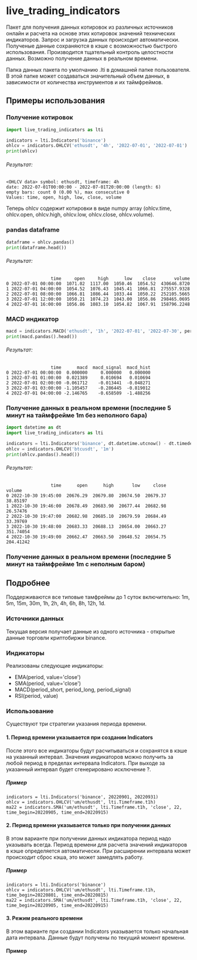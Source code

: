 # live_trading_indicators
Пакет для получения данных котировок из различных источников онлайн и расчета на основе этих котировок значений технических индикаторов.
Запрос и загрузка данных происходит автоматически. Полученые данные сохраняются в кэше с возможностью быстрого использования. Производится тщательный контроль целостности данных. Возможно получение данных в реальном времени.

Папка данных пакета по умолчанию .lti в домашней папке пользователя. В этой папке может создаваться значительный объем данных, в зависимости от количества инструментов и их таймфреймов.

## Примеры использования
### Получение котировок
```python
import live_trading_indicators as lti

indicators = lti.Indicators('binance')
ohlcv = indicators.OHLCV('ethusdt', '4h', '2022-07-01', '2022-07-01')
print(ohlcv)
```
###### Результат:
```
<OHLCV data> symbol: ethusdt, timeframe: 4h
date: 2022-07-01T00:00:00 - 2022-07-01T20:00:00 (length: 6)
empty bars: count 0 (0.00 %), max consecutive 0
Values: time, open, high, low, close, volume
```

Теперь ohlcv содержит котировки в виде numpy array (ohlcv.time, ohlcv.open, ohlcv.high, ohlcv.low, ohlcv.close, ohlcv.volume).

### pandas dataframe
```python
dataframe = ohlcv.pandas()
print(dataframe.head())
```
###### Результат:
```
                 time     open     high      low    close       volume
0 2022-07-01 00:00:00  1071.02  1117.00  1050.46  1054.52  430646.8720
1 2022-07-01 04:00:00  1054.52  1076.43  1045.41  1066.81  275557.9328
2 2022-07-01 08:00:00  1066.81  1086.44  1033.44  1050.22  252105.5665
3 2022-07-01 12:00:00  1050.21  1074.23  1043.00  1056.86  298465.0695
4 2022-07-01 16:00:00  1056.86  1083.10  1054.82  1067.91  158796.2248
```
### MACD индикатор
```python
macd = indicators.MACD('ethusdt', '1h', '2022-07-01', '2022-07-30', period_short=15, period_long=26, period_signal=9)
print(macd.pandas().head())
```
###### Результат:
```
                 time      macd  macd_signal  macd_hist
0 2022-07-01 00:00:00  0.000000     0.000000   0.000000
1 2022-07-01 01:00:00  0.021389     0.010694   0.010694
2 2022-07-01 02:00:00 -0.061712    -0.013441  -0.048271
3 2022-07-01 03:00:00 -1.105457    -0.286445  -0.819012
4 2022-07-01 04:00:00 -2.146765    -0.658509  -1.488256
```
### Получение данных в реальном времени (последние 5 минут на таймфрейме 1m без неполного бара)
```python
import datetime as dt
import live_trading_indicators as lti

indicators = lti.Indicators('binance', dt.datetime.utcnow() - dt.timedelta(minutes=6))
ohlcv = indicators.OHLCV('btcusdt', '1m')
print(ohlcv.pandas().head())
```
###### Результат:
```
                 time      open      high       low     close     volume
0 2022-10-30 19:45:00  20676.29  20679.80  20674.50  20679.37   38.85197
1 2022-10-30 19:46:00  20678.49  20683.90  20677.44  20682.98   26.57476
2 2022-10-30 19:47:00  20682.98  20685.10  20679.59  20684.49   33.39769
3 2022-10-30 19:48:00  20683.33  20688.13  20654.00  20663.27  351.74054
4 2022-10-30 19:49:00  20662.47  20663.50  20648.52  20654.75  204.41242
```
### Получение данных в реальном времени (последние 5 минут на таймфрейме 1m с неполным баром)

## Подробнее
Поддерживаются все типовые тамфреймы до 1 суток включительно: 1m, 5m, 15m, 30m, 1h, 2h, 4h, 6h, 8h, 12h, 1d.
### Источники данных
Текущая версия получает данные из одного источника - открытые данные торговли криптобиржи binance. 
### Индикаторы
Реализованы следующие индикаторы:
- EMA(period, value='close')
- SMA(period, value='close')
- MACD(period_short, period_long, period_signal)
- RSI(period, value)
### Использование
Существуют три стратегии указания периода времени.
#### 1. Период времени указывается при создании Indicators
После этого все индикаторы будут расчитываться и сохранятся в кэше на укаанный интервал. Значения индикаторов можно получить за любой период в пределах интервала Indicators. При выходе за указанный интервал будет сгенерировано исключение ?.
##### Пример
```
indicators = lti.Indicators('binance', 20220901, 20220931)
ohlcv = indicators.OHLCV('um/ethusdt', lti.Timeframe.t1h)
ma22 = indicators.SMA('um/ethusdt', lti.Timeframe.t1h, 'close', 22, time_begin=20220905, time_end=20220915)
```
#### 2. Период времени указывается только при получении данных
В этом варианте при получении данных индикатора период надо указывать всегда. Период времени для расчета значений индикаторов в кэше определяется автоматически. При расширении интервала может происходит сброс кэша, это может замедлять работу.
##### Пример
```
indicators = lti.Indicators('binance')
ohlcv = indicators.OHLCV('um/ethusdt', lti.Timeframe.t1h, time_begin=20220801, time_end=20220815)
ma22 = indicators.SMA('um/ethusdt', lti.Timeframe.t1h, 'close', 22, time_begin=20220905, time_end=20220915)
```
#### 3. Режим реального времени
В этом варианте при создании Indicators указывается только начальная дата интервала. Данные будут получены по текущий момент времени.
#### Пример
